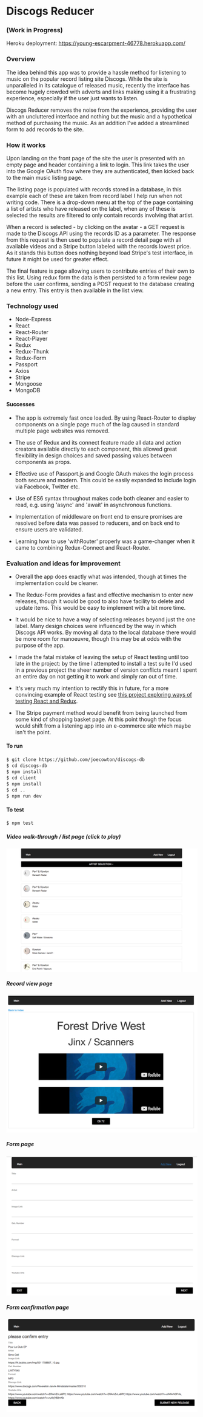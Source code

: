 # Discogs Reducer
### (Work in Progress)

Heroku deployment: https://young-escarpment-46778.herokuapp.com/

### Overview

The idea behind this app was to provide a hassle method for listening to music on the popular record listing site Discogs. While the site is unparalleled in its catalogue of released music, recently the interface has become hugely crowded with adverts and links making using it a frustrating experience, especially if the user just wants to listen.

Discogs Reducer removes the noise from the experience, providing the user with an uncluttered interface and nothing but the music and a hypothetical method of purchasing the music. As an addition I've added a streamlined form to add records to the site.

### How it works

Upon landing on the front page of the site the user is presented with an empty page and header containing a link to login. This link takes the user into the Google OAuth flow where they are authenticated, then kicked back to the main music listing page.

The listing page is populated with records stored in a database, in this example each of these are taken from record label I help run when not writing code. There is a drop-down menu at the top of the page containing a list of artists who have released on the label, when any of these is selected the results are filtered to only contain records involving that artist.

When a record is selected - by clicking on the avatar - a GET request is made to the Discogs API using the records ID as a parameter. The response from this request is then used to populate a record detail page with all available videos and a Stripe button labeled with the records lowest price. As it stands this button does nothing beyond load Stripe's test interface, in future it might be used for greater effect.

The final feature is page allowing users to contribute entries of their own to this list. Using redux form the data is then persisted to a form review page before the user confirms, sending a POST request to the database creating a new entry. This entry is then available in the list view.

### Technology used

- Node-Express
- React
- React-Router
- React-Player
- Redux
- Redux-Thunk
- Redux-Form
- Passport
- Axios
- Stripe
- Mongoose
- MongoDB

#### Successes
- The app is extremely fast once loaded. By using React-Router to display components on a single page much of the lag caused in standard multiple page websites was removed.

- The use of Redux and its connect feature made all data and action creators available directly to each component, this allowed great flexibility in design choices and saved passing values between components as props.

- Effective use of Passport.js and Google OAuth makes the login process both secure and modern. This could be easily expanded to include login via Facebook, Twitter etc.

- Use of ES6 syntax throughout makes code both cleaner and easier to read, e.g. using 'async' and 'await' in asynchronous functions.

- Implementation of middleware on front end to ensure promises are resolved before data was passed to reducers, and on back end to ensure users are validated.

- Learning how to use 'withRouter' properly was a game-changer when it came to combining Redux-Connect and React-Router.

### Evaluation and ideas for improvement
- Overall the app does exactly what was intended, though at times the implementation could be cleaner.

- The Redux-Form provides a fast and effective mechanism to enter new releases, though it would be good to also have facility to delete and update items. This would be easy to implement with a bit more time.

- It would be nice to have a way of selecting releases beyond just the one label. Many design choices were influenced by the way in which Discogs API works. By moving all data to the local database there would be more room for manoeuvre, though this may be at odds with the purpose of the app.  

- I made the fatal mistake of leaving the setup of React testing until too late in the project: by the time I attempted to install a test suite I'd used in a previous project the sheer number of version conflicts meant I spent an entire day on not getting it to work and simply ran out of time.

- It's very much my intention to rectify this in future, for a more convincing example of React testing see [this project exploring ways of testing React and Redux](https://github.com/joecowton/react-tdd).

- The Stripe payment method would benefit from being launched from some kind of shopping basket page. At this point though the focus would shift from a listening app into an e-commerce site which maybe isn't the point.

#### To run
```
$ git clone https://github.com/joecowton/discogs-db
$ cd discogs-db
$ npm install
$ cd client
$ npm install
$ cd ..
$ npm run dev
```

#### To test
```
$ npm test
```

##### Video walk-through / list page (click to play)
[![app](images/1.png)](https://youtu.be/PzY-jtUyrPc)

##### Record view page
![app](images/2.png)

##### Form page
![app](images/3.png)

##### Form confirmation page
![app](images/4.png)
